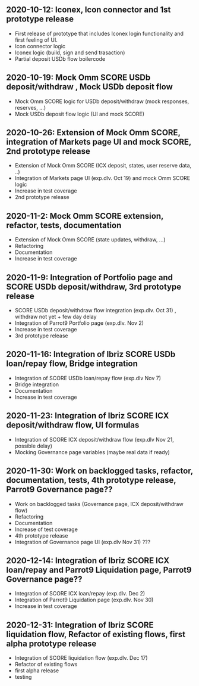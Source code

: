 ## 2020-10-12: Iconex, Icon connector and 1st prototype release
- First release of prototype that includes Iconex login functionality and first feeling of UI.
- Icon connector logic
- Iconex logic (build, sign and send trasaction)
- Partial deposit USDb flow boilercode

## 2020-10-19: Mock Omm SCORE USDb deposit/withdraw , Mock USDb deposit flow
- Mock Omm SCORE logic for USDb deposit/withdraw (mock responses, reserves, ...)
- Mock USDb deposit flow logic (UI and mock SCORE)

## 2020-10-26: Extension of Mock Omm SCORE, integration of Markets page UI and mock SCORE, 2nd prototype release
- Extension of Mock Omm SCORE (ICX deposit, states, user reserve data, ..)
- Integration of Markets page UI (exp.dlv. Oct 19) and mock Omm SCORE logic
- Increase in test coverage
- 2nd prototype release

## 2020-11-2: Mock Omm SCORE extension, refactor, tests, documentation
- Extension of Mock Omm SCORE (state updates, withdraw, ...)
- Refactoring
- Documentation
- Increase in test coverage

## 2020-11-9: Integration of Portfolio page and SCORE USDb deposit/withdraw, 3rd prototype release
- SCORE USDb deposit/withdraw flow integration (exp.dlv. Oct 31) , withdraw not yet + few day delay
- Integration of Parrot9 Portfolio page (exp.dlv. Nov 2)
- Increase in test coverage
- 3rd prototype release

## 2020-11-16: Integration of Ibriz SCORE USDb loan/repay flow, Bridge integration
- Integration of SCORE USDb loan/repay flow (exp.dlv Nov 7)
- Bridge integration
- Documentation
- Increase in test coverage

## 2020-11-23: Integration of Ibriz SCORE ICX deposit/withdraw flow, UI formulas
- Integration of SCORE ICX deposit/withdraw flow (exp.dlv Nov 21, possible delay)
- Mocking Governance page variables (maybe real data if ready)

## 2020-11-30: Work on backlogged tasks, refactor, documentation, tests, 4th prototype release, Parrot9 Governance page??
- Work on backlogged tasks (Governance page, ICX deposit/withdraw flow)
- Refactoring
- Documentation
- Increase of test coverage
- 4th prototype release
- Integration of Governance page UI (exp.dlv Nov 31) ???

## 2020-12-14: Integration of Ibriz SCORE ICX loan/repay and Parrot9 Liquidation page, Parrot9 Governance page??
- Integration of SCORE ICX loan/repay (exp.dlv. Dec 2)
- Integration of Parrot9 Liquidation page (exp.dlv. Nov 30)
- Increase in test coverage

## 2020-12-31: Integration of Ibriz SCORE liquidation flow, Refactor of existing flows, first alpha prototype release
- Integration of SCORE liquidation flow (exp.dlv. Dec 17)
- Refactor of existing flows
- first alpha release
- testing 










